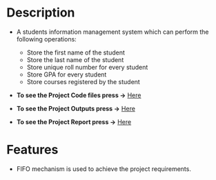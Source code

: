 # Description

- A students information management system which can perform the following operations:
	- Store the first name of the student
	- Store the last name of the student
	- Store unique roll number for every student 
	- Store GPA for every student
	- Store courses registered by the student

- **To see the Project Code files press ->** [Here](https://github.com/mgtera200/Master-Embedded-System/tree/main/PROJECTS/%5B%20Student-Management-System%20%5D/Code%20Files%20%5B%20STM32%20Cube%20IDE%20Project%20%5D)
- **To see the Project Outputs press ->** [Here](https://github.com/mgtera200/Master-Embedded-System/tree/main/PROJECTS/%5B%20Student-Management-System%20%5D/Outputs%20%5B%20PNG%20%5D)
- **To see the Project Report press ->** [Here](https://github.com/mgtera200/Master-Embedded-System/blob/main/PROJECTS/%5B%20Student-Management-System%20%5D/Report%20%5B%20PDF%20%5D/Project.2_REPORT.pdf)


# Features

- FIFO mechanism is used to achieve the project requirements.




